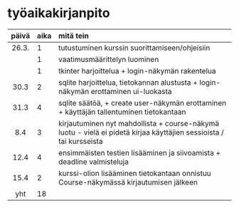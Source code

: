 # työaikakirjanpito

| päivä | aika | mitä tein  |
| :----:|:-----| :-----|
| 26.3. | 1    | tutustuminen kurssin suorittamiseen/ohjeisiin |
|       | 1    | vaatimusmäärittelyn luominen |
|       | 1    | tkinter harjoittelua + login-näkymän rakentelua |
| 30.3  | 2    | sqlite harjoittelua, tietokannan alustusta + login-näkymän erottaminen ui-luokasta |
| 31.3  | 4    | sqlite säätöä, + create user-näkymän erottaminen + käyttäjän tallentuminen tietokantaan |
| 8.4   | 3    | kirjautuminen nyt mahdollista + course-näkymä luotu - vielä ei pidetä kirjaa käyttäjien sessioista / tai kursseista |
| 12.4  | 4    | ensimmäisten testien lisääminen ja siivoamista + deadline valmisteluja |
| 15.4  | 2    | kurssi-olion lisääminen tietokantaan onnistuu Course-näkymässä kirjautumisen jälkeen |
| yht   | 18   | | 

